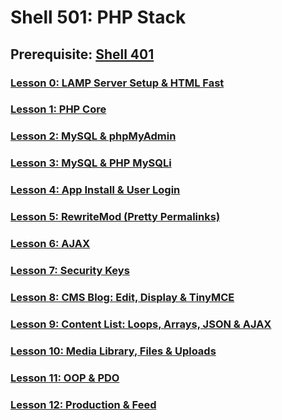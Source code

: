 # Shell 501: PHP Stack

## Prerequisite: [Shell 401](https://github.com/inkVerb/VIP/tree/master/401-shell)

### [Lesson 0: LAMP Server Setup & HTML Fast](https://github.com/inkVerb/vip/blob/master/501-shell/Lesson-00.md)

### [Lesson 1: PHP Core](https://github.com/inkVerb/vip/blob/master/501-shell/Lesson-01.md)

### [Lesson 2: MySQL & phpMyAdmin](https://github.com/inkVerb/vip/blob/master/501-shell/Lesson-02.md)

### [Lesson 3: MySQL & PHP MySQLi](https://github.com/inkVerb/vip/blob/master/501-shell/Lesson-03.md)

### [Lesson 4: App Install & User Login](https://github.com/inkVerb/vip/blob/master/501-shell/Lesson-04.md)

### [Lesson 5: RewriteMod (Pretty Permalinks)](https://github.com/inkVerb/vip/blob/master/501-shell/Lesson-05.md)

### [Lesson 6: AJAX](https://github.com/inkVerb/vip/blob/master/501-shell/Lesson-06.md)

### [Lesson 7: Security Keys](https://github.com/inkVerb/vip/blob/master/501-shell/Lesson-07.md)

### [Lesson 8: CMS Blog: Edit, Display & TinyMCE](https://github.com/inkVerb/vip/blob/master/501-shell/Lesson-08.md)

### [Lesson 9: Content List: Loops, Arrays, JSON & AJAX](https://github.com/inkVerb/vip/blob/master/501-shell/Lesson-09.md)

### [Lesson 10: Media Library, Files & Uploads](https://github.com/inkVerb/vip/blob/master/501-shell/Lesson-10.md)

### [Lesson 11: OOP & PDO ](https://github.com/inkVerb/vip/blob/master/501-shell/Lesson-11.md)

### [Lesson 12: Production & Feed](https://github.com/inkVerb/vip/blob/master/501-shell/Lesson-12.md)

